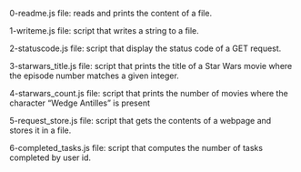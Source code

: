 0-readme.js file: reads and prints the content of a file.

1-writeme.js file: script that writes a string to a file.

2-statuscode.js file: script that display the status code of a GET request.

3-starwars_title.js file: script that prints the title of a Star Wars movie where the episode number matches a given integer.

4-starwars_count.js file: script that prints the number of movies where the character “Wedge Antilles” is present

5-request_store.js file: script that gets the contents of a webpage and stores it in a file.

6-completed_tasks.js file: script that computes the number of tasks completed by user id.